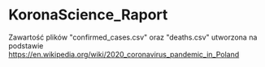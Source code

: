 # KoronaScience_Raport

Zawartość plików "confirmed_cases.csv" oraz "deaths.csv" utworzona na podstawie https://en.wikipedia.org/wiki/2020_coronavirus_pandemic_in_Poland
